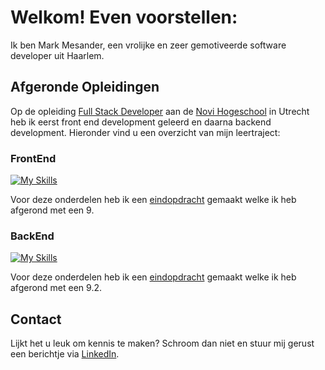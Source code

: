 # Welkom! Even voorstellen:

Ik ben Mark Mesander, een vrolijke en zeer gemotiveerde software developer uit Haarlem.


## Afgeronde Opleidingen
Op de opleiding [Full Stack Developer](https://www.novi.nl/full-stack-developer/) aan de [Novi Hogeschool](https://www.novi.nl/) in Utrecht heb ik eerst front end development geleerd en daarna backend development. Hieronder vind u een overzicht van mijn leertraject:

### FrontEnd
[![My Skills](https://skillicons.dev/icons?i=webstorm,html,css,js,nodejs,figma,react)](https://skillicons.dev)

Voor deze onderdelen heb ik een [eindopdracht](https://github.com/mmesander/eindopdracht-frontend-the-movie-app) gemaakt welke ik heb afgerond met een 9.

### BackEnd
[![My Skills](https://skillicons.dev/icons?i=idea,github,java,maven,spring,postman,postgres)](https://skillicons.dev)

Voor deze onderdelen heb ik een [eindopdracht](https://github.com/mmesander/revitalized-webshop) gemaakt welke ik heb afgerond met een 9.2.

## Contact
Lijkt het u leuk om kennis te maken? Schroom dan niet en stuur mij gerust een berichtje via [LinkedIn](https://www.linkedin.com/in/mark-mesander/).
